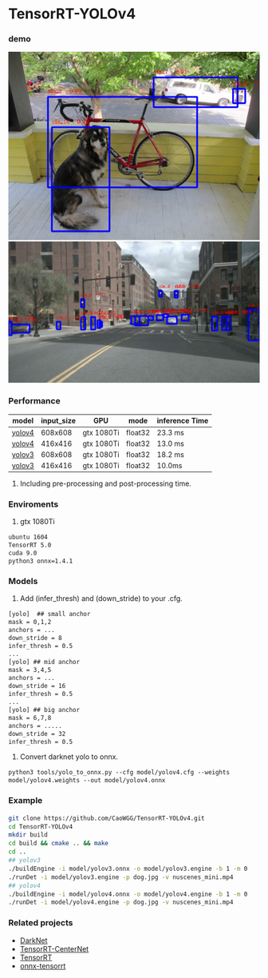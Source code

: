 # TensorRT-YOLOv4
### demo
![image](img/show2.png)
![image](img/show1.png)

### Performance
| model       | input_size | GPU      | mode   | inference Time |
|----------------|------------|----------|--------|---------------|
| [yolov4](https://github.com/AlexeyAB/darknet/blob/master/cfg/yolov4.cfg)   | 608x608    | gtx 1080Ti |float32 |    23.3 ms    |
| [yolov4](https://github.com/AlexeyAB/darknet/blob/master/cfg/yolov4.cfg)   | 416x416    | gtx 1080Ti |float32 |    13.0 ms    |
| [yolov3](https://github.com/AlexeyAB/darknet/blob/master/cfg/yolov3.cfg)   | 608x608   | gtx 1080Ti |float32 |    18.2 ms    |
| [yolov3](https://github.com/AlexeyAB/darknet/blob/master/cfg/yolov3.cfg)   | 416x416   | gtx 1080Ti |float32 |    10.0ms    |
1. Including pre-processing and post-processing time.

### Enviroments
1. gtx 1080Ti
```
ubuntu 1604
TensorRT 5.0
cuda 9.0
python3 onnx=1.4.1 
```

### Models
1. Add (infer_thresh) and (down_stride) to your .cfg.
```
[yolo]  ## small anchor
mask = 0,1,2
anchors = ...
down_stride = 8
infer_thresh = 0.5  
...
[yolo] ## mid anchor
mask = 3,4,5
anchors = ...
down_stride = 16
infer_thresh = 0.5
...
[yolo] ## big anchor
mask = 6,7,8
anchors = .....
down_stride = 32
infer_thresh = 0.5
```
1. Convert darknet yolo to onnx. 
```
python3 tools/yolo_to_onnx.py --cfg model/yolov4.cfg --weights model/yolov4.weights --out model/yolov4.onnx
```


### Example
```bash
git clone https://github.com/CaoWGG/TensorRT-YOLOv4.git
cd TensorRT-YOLOv4
mkdir build
cd build && cmake .. && make
cd ..
## yolov3
./buildEngine -i model/yolov3.onnx -o model/yolov3.engine -b 1 -m 0
./runDet -i model/yolov3.engine -p dog.jpg -v nuscenes_mini.mp4
## yolov4
./buildEngine -i model/yolov4.onnx -o model/yolov4.engine -b 1 -m 0
./runDet -i model/yolov4.engine -p dog.jpg -v nuscenes_mini.mp4
```

### Related projects
* [DarkNet](https://github.com/AlexeyAB/darknet)
* [TensorRT-CenterNet](https://github.com/CaoWGG/TensorRT-CenterNet)
* [TensorRT](https://github.com/NVIDIA/TensorRT)
* [onnx-tensorrt](https://github.com/onnx/onnx-tensorrt)


